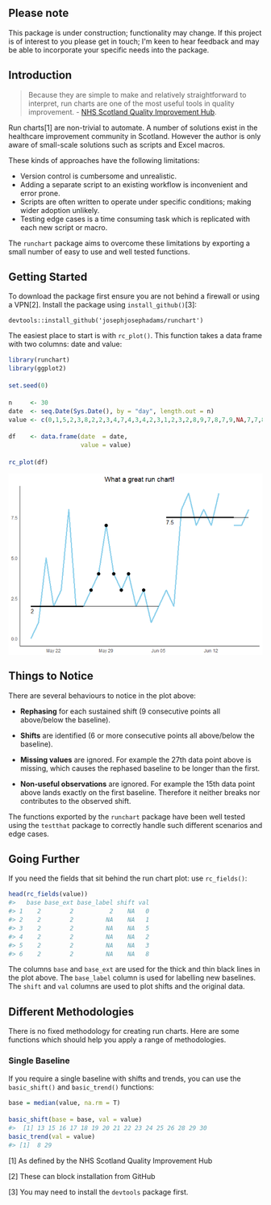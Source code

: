 
<!-- README.md is generated from README.Rmd. Please edit that file -->
Please note
-----------

This package is under construction; functionality may change. If this project is of interest to you please get in touch; I'm keen to hear feedback and may be able to incorporate your specific needs into the package.

Introduction
------------

> Because they are simple to make and relatively straightforward to interpret, run charts are one of the most useful tools in quality improvement. - [NHS Scotland Quality Improvement Hub](http://www.qihub.scot.nhs.uk/knowledge-centre/quality-improvement-tools/run-chart.aspx).

Run charts[1] are non-trivial to automate. A number of solutions exist in the healthcare improvement community in Scotland. However the author is only aware of small-scale solutions such as scripts and Excel macros.

These kinds of approaches have the following limitations:

-   Version control is cumbersome and unrealistic.
-   Adding a separate script to an existing workflow is inconvenient and error prone.
-   Scripts are often written to operate under specific conditions; making wider adoption unlikely.
-   Testing edge cases is a time consuming task which is replicated with each new script or macro.

The `runchart` package aims to overcome these limitations by exporting a small number of easy to use and well tested functions.

Getting Started
---------------

To download the package first ensure you are not behind a firewall or using a VPN[2]. Install the package using `install_github()`[3]:

    devtools::install_github('josephjosephadams/runchart')

The easiest place to start is with `rc_plot()`. This function takes a data frame with two columns: date and value:

``` r
library(runchart)
library(ggplot2)

set.seed(0)

n     <- 30
date  <- seq.Date(Sys.Date(), by = "day", length.out = n)
value <- c(0,1,5,2,3,8,2,2,3,4,7,4,3,4,2,3,1,2,3,2,8,9,7,8,7,9,NA,7,7,8)

df    <- data.frame(date  = date,
                    value = value)

rc_plot(df)
```

<img src="README-unnamed-chunk-2-1.png" style="display: block; margin: auto;" />

Things to Notice
----------------

There are several behaviours to notice in the plot above:

-   **Rephasing** for each sustained shift (9 consecutive points all above/below the baseline).

-   **Shifts** are identified (6 or more consecutive points all above/below the baseline).

-   **Missing values** are ignored. For example the 27th data point above is missing, which causes the rephased baseline to be longer than the first.

-   **Non-useful observations** are ignored. For example the 15th data point above lands exactly on the first baseline. Therefore it neither breaks nor contributes to the observed shift.

The functions exported by the `runchart` package have been well tested using the `testthat` package to correctly handle such different scenarios and edge cases.

Going Further
-------------

If you need the fields that sit behind the run chart plot: use `rc_fields()`:

``` r
head(rc_fields(value))
#>   base base_ext base_label shift val
#> 1    2        2          2    NA   0
#> 2    2        2         NA    NA   1
#> 3    2        2         NA    NA   5
#> 4    2        2         NA    NA   2
#> 5    2        2         NA    NA   3
#> 6    2        2         NA    NA   8
```

The columns `base` and `base_ext` are used for the thick and thin black lines in the plot above. The `base_label` column is used for labelling new baselines. The `shift` and `val` columns are used to plot shifts and the original data.

Different Methodologies
-----------------------

There is no fixed methodology for creating run charts. Here are some functions which should help you apply a range of methodologies.

### Single Baseline

If you require a single baseline with shifts and trends, you can use the `basic_shift()` and `basic_trend()` functions:

``` r
base = median(value, na.rm = T)

basic_shift(base = base, val = value)
#>  [1] 13 15 16 17 18 19 20 21 22 23 24 25 26 28 29 30
basic_trend(val = value)
#> [1]  8 29
```

[1] As defined by the NHS Scotland Quality Improvement Hub

[2] These can block installation from GitHub

[3] You may need to install the `devtools` package first.
